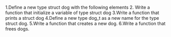 1.Define a new type struct dog with the following elements
2. Write a function that initialize a variable of type struct dog
3.Write a function that prints a struct dog
4.Define a new type dog_t as a new name for the type struct dog.
5.Write a function that creates a new dog.
6.Write a function that frees dogs.
